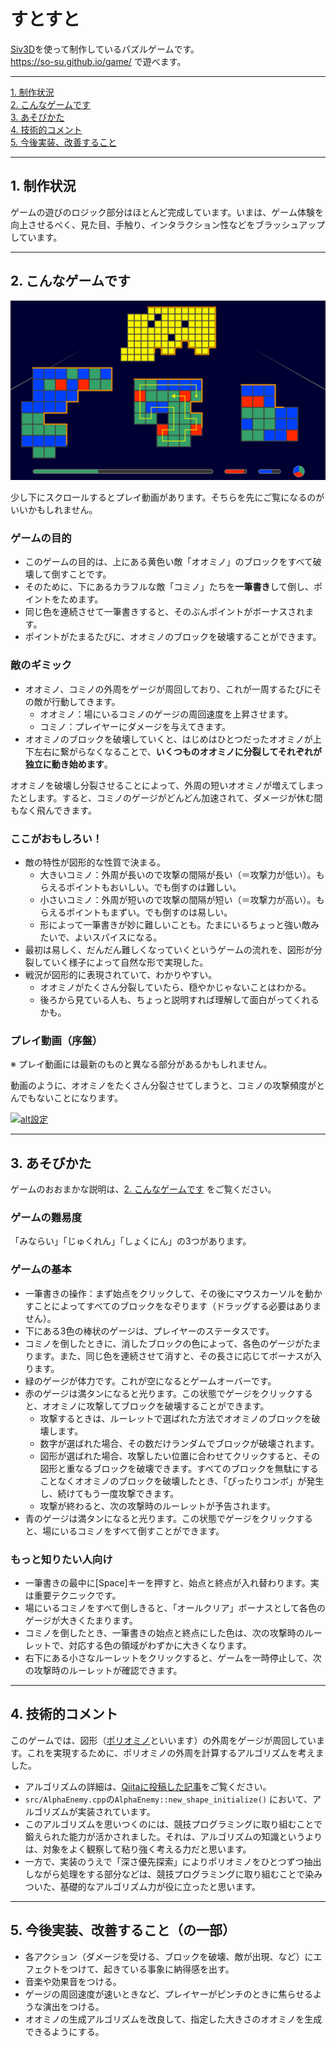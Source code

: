 # すとすと

[Siv3D](https://siv3d.github.io/ja-jp/)を使って制作しているパズルゲームです。  
https://so-su.github.io/game/ で遊べます。

 ___
[1. 制作状況](#anchor1)  
[2. こんなゲームです](#anchor2)  
[3. あそびかた](#anchor3)  
[4. 技術的コメント](#anchor4)  
[5. 今後実装、改善すること](#anchor5)  
___

<a id="anchor1"></a>

## 1. 制作状況
ゲームの遊びのロジック部分はほとんど完成しています。いまは、ゲーム体験を向上させるべく、見た目、手触り、インタラクション性などをブラッシュアップしています。

___

<a id="anchor2"></a>

## 2. こんなゲームです
![ゲーム画面](/screenshot/game.png) 

少し下にスクロールするとプレイ動画があります。そちらを先にご覧になるのがいいかもしれません。

### ゲームの目的
- このゲームの目的は、上にある黄色い敵「オオミノ」のブロックをすべて破壊して倒すことです。
- そのために、下にあるカラフルな敵「コミノ」たちを**一筆書き**して倒し、ポイントをためます。
- 同じ色を連続させて一筆書きすると、そのぶんポイントがボーナスされます。
- ポイントがたまるたびに、オオミノのブロックを破壊することができます。

### 敵のギミック
- オオミノ、コミノの外周をゲージが周回しており、これが一周するたびにその敵が行動してきます。
    - オオミノ：場にいるコミノのゲージの周回速度を上昇させます。
    - コミノ：プレイヤーにダメージを与えてきます。
- オオミノのブロックを破壊していくと、はじめはひとつだったオオミノが上下左右に繋がらなくなることで、**いくつものオオミノに分裂してそれぞれが独立に動き始めます**。

オオミノを破壊し分裂させることによって、外周の短いオオミノが増えてしまったとします。すると、コミノのゲージがどんどん加速されて、ダメージが休む間もなく飛んできます。

### ここがおもしろい！
- 敵の特性が図形的な性質で決まる。
    - 大きいコミノ：外周が長いので攻撃の間隔が長い（＝攻撃力が低い）。もらえるポイントもおいしい。でも倒すのは難しい。
    - 小さいコミノ：外周が短いので攻撃の間隔が短い（＝攻撃力が高い）。もらえるポイントもまずい。でも倒すのは易しい。
    - 形によって一筆書きが妙に難しいことも。たまにいるちょっと強い敵みたいで、よいスパイスになる。
- 最初は易しく、だんだん難しくなっていくというゲームの流れを、図形が分裂していく様子によって自然な形で実現した。
- 戦況が図形的に表現されていて、わかりやすい。
    - オオミノがたくさん分裂していたら、穏やかじゃないことはわかる。
    - 後ろから見ている人も、ちょっと説明すれば理解して面白がってくれるかも。

### プレイ動画（序盤）
※ プレイ動画には最新のものと異なる部分があるかもしれません。

動画のように、オオミノをたくさん分裂させてしまうと、コミノの攻撃頻度がとんでもないことになります。

[![alt設定](http://img.youtube.com/vi/_RKoGQ85wCo/0.jpg)](https://www.youtube.com/watch?v=_RKoGQ85wCo)


<a id="anchor3"></a>

___

## 3. あそびかた
ゲームのおおまかな説明は、[2. こんなゲームです](#anchor2) をご覧ください。

### ゲームの難易度
「みならい」「じゅくれん」「しょくにん」の3つがあります。

### ゲームの基本
- 一筆書きの操作：まず始点をクリックして、その後にマウスカーソルを動かすことによってすべてのブロックをなぞります（ドラッグする必要はありません）。
- 下にある3色の棒状のゲージは、プレイヤーのステータスです。
- コミノを倒したときに、消したブロックの色によって、各色のゲージがたまります。また、同じ色を連続させて消すと、その長さに応じてボーナスが入ります。
- 緑のゲージが体力です。これが空になるとゲームオーバーです。
- 赤のゲージは満タンになると光ります。この状態でゲージをクリックすると、オオミノに攻撃してブロックを破壊することができます。
    - 攻撃するときは、ルーレットで選ばれた方法でオオミノのブロックを破壊します。
    - 数字が選ばれた場合、その数だけランダムでブロックが破壊されます。
    - 図形が選ばれた場合、攻撃したい位置に合わせてクリックすると、その図形と重なるブロックを破壊できます。すべてのブロックを無駄にすることなくオオミノのブロックを破壊したとき、「ぴったりコンボ」が発生し、続けてもう一度攻撃できます。
    - 攻撃が終わると、次の攻撃時のルーレットが予告されます。
- 青のゲージは満タンになると光ります。この状態でゲージをクリックすると、場にいるコミノをすべて倒すことができます。

### もっと知りたい人向け
- 一筆書きの最中に[Space]キーを押すと、始点と終点が入れ替わります。実は重要テクニックです。
- 場にいるコミノをすべて倒しきると、「オールクリア」ボーナスとして各色のゲージが大きくたまります。
- コミノを倒したとき、一筆書きの始点と終点にした色は、次の攻撃時のルーレットで、対応する色の領域がわずかに大きくなります。
- 右下にある小さなルーレットをクリックすると、ゲームを一時停止して、次の攻撃時のルーレットが確認できます。

<a id="anchor4"></a>

___

## 4. 技術的コメント
このゲームでは、図形（[ポリオミノ](https://ja.wikipedia.org/wiki/ポリオミノ)といいます）の外周をゲージが周回しています。これを実現するために、ポリオミノの外周を計算するアルゴリズムを考えました。
- アルゴリズムの詳細は、[Qiitaに投稿した記事](https://qiita.com/koikuchisauce/items/c3e2e577a144774505b5)をご覧ください。
- `src/AlphaEnemy.cpp`の`AlphaEnemy::new_shape_initialize()` において、アルゴリズムが実装されています。
- このアルゴリズムを思いつくのには、競技プログラミングに取り組むことで鍛えられた能力が活かされました。それは、アルゴリズムの知識というよりは、対象をよく観察して粘り強く考える力だと思います。
- 一方で、実装のうえで「深さ優先探索」によりポリオミノをひとつずつ抽出しながら処理をする部分などは、競技プログラミングに取り組むことで染みついた、基礎的なアルゴリズム力が役に立ったと思います。

<a id="anchor5"></a>

___

## 5. 今後実装、改善すること（の一部）
- 各アクション（ダメージを受ける、ブロックを破壊、敵が出現、など）にエフェクトをつけて、起きている事象に納得感を出す。
- 音楽や効果音をつける。
- ゲージの周回速度が速いときなど、プレイヤーがピンチのときに焦らせるような演出をつける。
- オオミノの生成アルゴリズムを改良して、指定した大きさのオオミノを生成できるようにする。